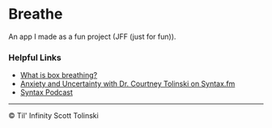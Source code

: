 # Breathe

An app I made as a fun project (JFF (just for fun)).

### Helpful Links

- [What is box breathing?](https://learningevaluationcenter.org/box-breathing-a-mindfulness-technique-for-parents-of-teens-with-anxiety/)
- [Anxiety and Uncertainty with Dr. Courtney Tolinski on Syntax.fm](https://syntax.fm/show/670/anxiety-and-uncertainty-with-dr-courtney-tolinski)
- [Syntax Podcast](https://syntax.fm)

---

© Til' Infinity Scott Tolinski
